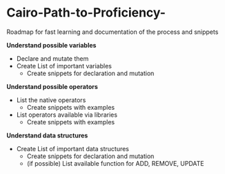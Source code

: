 # Cairo-Path-to-Proficiency-
Roadmap for fast learning and documentation of the process and snippets

**Understand possible variables**
- Declare and mutate them
- Create List of important variables
	- Create snippets for declaration and mutation

**Understand possible operators**
- List the native operators
	- Create snippets with examples
- List operators available via libraries
	- Create snippets with examples

**Understand data structures**
- Create List of important data structures
	- Create snippets for declaration and mutation
	 - (if possible) List available function for ADD, REMOVE, UPDATE 
